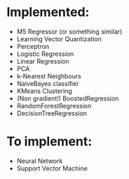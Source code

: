 # Implemented:
- M5 Regressor (or something similar)
- Learning Vector Quantization
- Perceptron
- Logistic Regression
- Linear Regression
- PCA
- k-Nearest Neighbours
- NaiveBayes classifier
- KMeans Clustering
- (Non gradient!) BoostedRegression
- RandomForestRegression
- DecisionTreeRegression

# To implement:
- Neural Network
- Support Vector Machine
